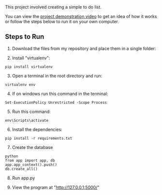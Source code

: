 This project involved creating a simple to do list.

You can view the [project demonstration video](https://www.youtube.com/watch?v=0W6AUUagnMU&list=PLBlf9mIHOKqO5mws-3M7DXh0nsVOzxP9S) to get an idea of how it works or follow the steps below to run it on your own computer.

## Steps to Run

1. Download the files from my repository and place them in a single folder:

2. Install "virtualenv":
```
pip install virtualenv
```

3. Open a terminal in the root directory and run:
```
virtualenv env
```

4. If on windows run this command in the terminal:
```
Set-ExecutionPolicy Unrestricted -Scope Process
```

5. Run this command:
```
env\Scripts\activate
```

6. Install the dependencies:
```
pip install -r requirements.txt
```

7. Create the database
```
python
from app import app, db
app.app_context().push()
db.create_all()
```

8. Run app.py

9. View the program at "http://127.0.0.1:5000/"



